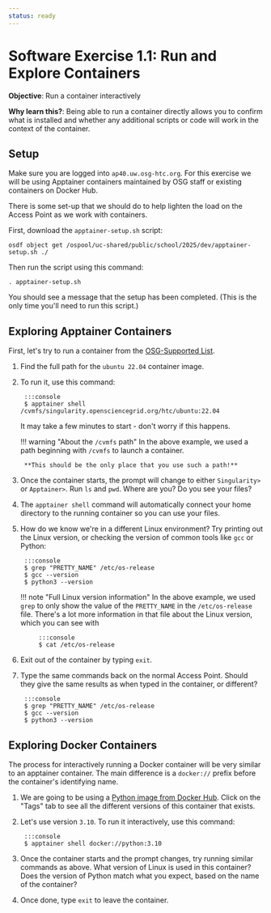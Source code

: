 ```yaml
---
status: ready
---
```


<style type="text/css"> pre em { font-style: normal; background-color: yellow; } pre strong { font-style: normal; font-weight: bold; color: \#008; } </style>

Software Exercise 1.1: Run and Explore Containers
============================================================

**Objective**: Run a container interactively

**Why learn this?**: Being able to run a container directly allows you to confirm 
what is installed and whether any additional scripts or code will work in the context 
of the container. 

Setup
--------

Make sure you are logged into `ap40.uw.osg-htc.org`.  For this exercise 
we will be using Apptainer containers maintained by OSG staff or existing 
containers on Docker Hub. 

There is some set-up that we should do to help lighten the load on the 
Access Point as we work with containers. 

First, download the `apptainer-setup.sh` script:

```
osdf object get /ospool/uc-shared/public/school/2025/dev/apptainer-setup.sh ./
```

Then run the script using this command:

```
. apptainer-setup.sh
```

You should see a message that the setup has been completed.
(This is the only time you'll need to run this script.)

Exploring Apptainer Containers
-------------------

First, let's try to run a container from the [OSG-Supported List](https://portal.osg-htc.org/documentation/htc_workloads/using_software/available-containers-list/). 

1. Find the full path for the `ubuntu 22.04` container image. 

1. To run it, use this command: 

		:::console
		$ apptainer shell /cvmfs/singularity.opensciencegrid.org/htc/ubuntu:22.04

	It may take a few minutes to start - don't worry if this happens. 

	!!! warning "About the `/cvmfs` path"
		In the above example, we used a path beginning with `/cvmfs` to launch a container.
        
        **This should be the only place that you use such a path!**

1. Once the container starts, the prompt will change to either `Singularity>` or 
  `Apptainer>`. Run `ls` and `pwd`. Where are you? Do you see your files? 

1. The `apptainer shell` command will automatically connect your home directory to 
the running container so you can use your files. 

1. How do we know we're in a different Linux environment? Try printing out the Linux 
version, or checking the version of common tools like `gcc` or Python: 

		:::console
		$ grep "PRETTY_NAME" /etc/os-release 
		$ gcc --version
		$ python3 --version

	!!! note "Full Linux version information"
		In the above example, we used `grep` to only show the value of the `PRETTY_NAME`
		in the `/etc/os-release` file. There's a lot more information in that file
		about the Linux version, which you can see with 
		
			:::console
			$ cat /etc/os-release

1. Exit out of the container by typing `exit`. 

1. Type the same commands back on the normal Access Point. Should they give the same 
results as when typed in the container, or different? 

		:::console
		$ grep "PRETTY_NAME" /etc/os-release 
		$ gcc --version
		$ python3 --version

Exploring Docker Containers
------------------

The process for interactively running a Docker container will be very 
similar to an apptainer container. The main difference is a `docker://` prefix 
before the container's identifying name. 

1. We are going to be using a [Python image from Docker Hub](https://hub.docker.com/_/python). 
Click on the "Tags" tab to see all the different versions of this container that exists. 

1. Let's use version `3.10`. To run it interactively, use this command: 

		:::console
		$ apptainer shell docker://python:3.10

1. Once the container starts and the prompt changes, try running similar commands 
as above. What version of Linux is used in this container? Does the version of Python 
match what you expect, based on the name of the container? 

1. Once done, type `exit` to leave the container. 
